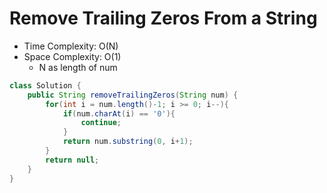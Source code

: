# Remove Trailing Zeros From a String

- Time Complexity: O(N)
- Space Complexity: O(1)
  - N as length of num

```java
class Solution {
    public String removeTrailingZeros(String num) {
        for(int i = num.length()-1; i >= 0; i--){
            if(num.charAt(i) == '0'){
                continue;
            }
            return num.substring(0, i+1);
        }
        return null;
    }
}
```
